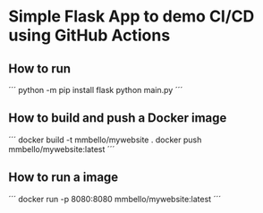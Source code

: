 # Simple Flask App to demo CI/CD using GitHub Actions

## How to run
´´´
python -m pip install flask
python main.py
´´´

## How to build and push a Docker image
´´´
docker build -t mmbello/mywebsite .
docker push mmbello/mywebsite:latest
´´´

## How to run a image
´´´
docker run -p 8080:8080 mmbello/mywebsite:latest 
´´´










